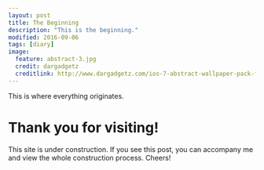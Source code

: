 ```yaml
---
layout: post
title: The Beginning
description: "This is the beginning."
modified: 2016-09-06
tags: [diary]
image:
  feature: abstract-3.jpg
  credit: dargadgetz
  creditlink: http://www.dargadgetz.com/ios-7-abstract-wallpaper-pack-for-iphone-5-and-ipod-touch-retina/
---
```


This is where everything originates.

# Thank you for visiting!
This site is under construction. If you see this post, you can accompany me and view the whole construction process. Cheers!

